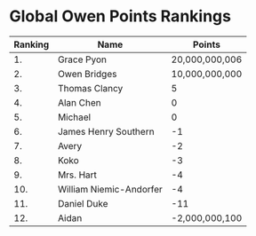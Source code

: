 # Global Owen Points Rankings

|Ranking|Name|Points|
| ----------- | ----------- | ----------- |
| 1. | Grace Pyon | 20,000,000,006 | 
| 2. | Owen Bridges | 10,000,000,000 |
| 3. | Thomas Clancy | 5 |
| 4. | Alan Chen | 0 |
| 5. | Michael | 0 |
| 6. | James Henry Southern | -1 |
| 7. | Avery | -2 |
| 8. | Koko | -3 |
| 9. | Mrs. Hart | -4 |
| 10. | William Niemic-Andorfer | -4 |
| 11. | Daniel Duke | -11 |
| 12. | Aidan | -2,000,000,100 |
